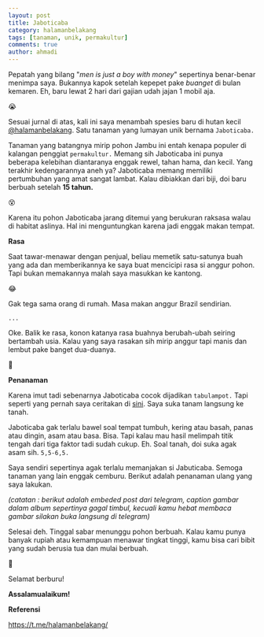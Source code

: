 ```yaml
---
layout: post
title: Jaboticaba
category: halamanbelakang
tags: [tanaman, unik, permakultur]
comments: true
author: ahmadi
---
```


Pepatah yang bilang "*men is just a boy with money*" sepertinya benar-benar menimpa saya. Bukannya kapok setelah kepepet pake *buanget* di bulan kemaren. Eh, baru lewat 2 hari dari gajian udah jajan 1 mobil aja.

😭

<script async src="https://telegram.org/js/telegram-widget.js?1" data-telegram-post="kebun/67" data-width="100%"></script>

Sesuai jurnal di atas, kali ini saya menambah spesies baru di hutan kecil [@halamanbelakang](https://t.me/halamanbelakang/). Satu tanaman yang lumayan unik bernama `Jaboticaba.`

Tanaman yang batangnya mirip pohon Jambu ini entah kenapa populer di kalangan penggiat `permakultur.` Memang sih Jaboticaba ini punya beberapa kelebihan diantaranya enggak rewel, tahan hama, dan kecil. Yang terakhir kedengarannya aneh ya? Jaboticaba memang memiliki pertumbuhan yang amat sangat lambat. Kalau dibiakkan dari biji, doi baru berbuah setelah **15 tahun.**

😵

Karena itu pohon Jaboticaba jarang ditemui yang berukuran raksasa walau di habitat aslinya. Hal ini menguntungkan karena jadi enggak makan tempat.

**Rasa**

Saat tawar-menawar dengan penjual, beliau memetik satu-satunya buah yang ada dan memberikannya ke saya buat mencicipi rasa si anggur pohon. Tapi bukan memakannya malah saya masukkan ke kantong. 

😂

Gak tega sama orang di rumah. Masa makan anggur Brazil sendirian.

`...`

Oke. Balik ke rasa, konon katanya rasa buahnya berubah-ubah seiring bertambah usia. Kalau yang saya rasakan sih mirip anggur tapi manis dan lembut pake banget dua-duanya. 

🤤

**Penanaman**

Karena imut tadi sebenarnya Jaboticaba cocok dijadikan `tabulampot.` Tapi seperti yang pernah saya ceritakan di [sini](https://t.me/halamanbelakang/516). Saya suka tanam langsung ke tanah.

Jaboticaba gak terlalu bawel soal tempat tumbuh, kering atau basah, panas atau dingin, asam atau basa. Bisa. Tapi kalau mau hasil melimpah titik tengah dari tiga faktor tadi sudah cukup. Eh. Soal tanah, doi suka agak asam sih. `5,5-6,5.`

Saya sendiri sepertinya agak terlalu memanjakan si Jabuticaba. Semoga tanaman yang lain enggak cemburu. Berikut adalah penanaman ulang yang saya lakukan. 

*(catatan : berikut adalah embeded post dari telegram, caption gambar dalam album sepertinya gagal timbul, kecuali kamu hebat membaca gambar silakan buka langsung di telegram)*

<script async src="https://telegram.org/js/telegram-widget.js?1" data-telegram-post="kebun/68" data-width="100%"></script>

<script async src="https://telegram.org/js/telegram-widget.js?1" data-telegram-post="kebun/69" data-width="100%"></script>

<script async src="https://telegram.org/js/telegram-widget.js?1" data-telegram-post="kebun/72" data-width="100%"></script>

<script async src="https://telegram.org/js/telegram-widget.js?1" data-telegram-post="kebun/75" data-width="100%"></script>

Selesai deh. Tinggal sabar menunggu pohon berbuah. Kalau kamu punya banyak rupiah atau kemampuan menawar tingkat tinggi, kamu bisa cari bibit yang sudah berusia tua dan mulai berbuah.

🤑

Selamat berburu!

**Assalamualaikum!**

**Referensi**

<https://t.me/halamanbelakang/>

